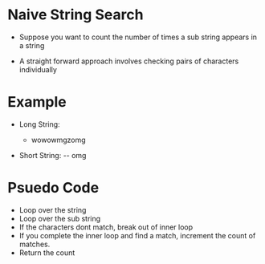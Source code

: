 # Naive String Search

-   Suppose you want to count the number of times a sub string appears in a string

-   A straight forward approach involves checking pairs of characters individually

# Example
- Long String: 
    - wowowmgzomg

- Short String:
    -- omg

# Psuedo Code

- Loop over the string
- Loop over the sub string
- If the characters dont match, break out of inner loop
- If you complete the inner loop and find a match, increment the count of matches.
- Return the count